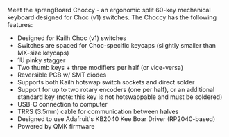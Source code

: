 Meet the sprengBoard Choccy - an ergonomic split 60-key mechanical keyboard designed for Choc (v1) switches. The Choccy has the following features:

* Designed for Kailh Choc (v1) switches
* Switches are spaced for Choc-specific keycaps (slightly smaller than MX-size keycaps)
* 1U pinky stagger
* Two thumb keys + three modifiers per half (or vice-versa)
* Reversible PCB w/ SMT diodes
* Supports both Kailh hotswap switch sockets and direct solder
* Support for up to two rotary encoders (one per half), or an additional standard key (note: this key is not hotswappable and must be soldered)
* USB-C connection to computer
* TRRS (3.5mm) cable for communication between halves
* Designed to use Adafruit's KB2040 Kee Boar Driver (RP2040-based)
* Powered by QMK firmware
